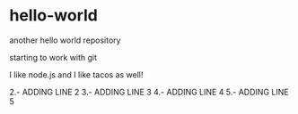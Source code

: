 # hello-world
another hello world repository

starting to work with git


I like node.js and  I like tacos as well! 

2.- ADDING LINE 2
3.- ADDING LINE 3
4.- ADDING LINE 4
5.- ADDING LINE 5